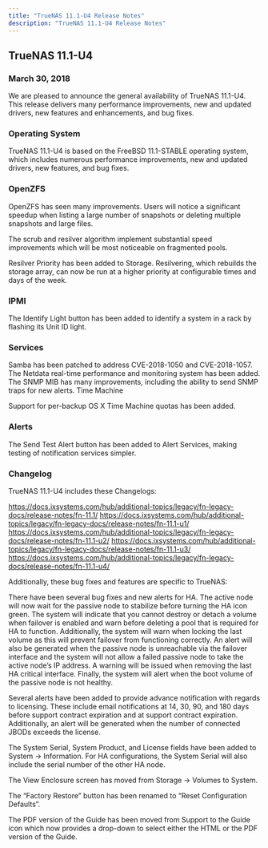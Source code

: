 ```yaml
---
title: "TrueNAS 11.1-U4 Release Notes"
description: "TrueNAS 11.1-U4 Release Notes"
---
```


## TrueNAS 11.1-U4

### March 30, 2018
We are pleased to announce the general availability of TrueNAS 11.1-U4. This release delivers many performance improvements, new and updated drivers, new features and enhancements, and bug fixes.

### Operating System

TrueNAS 11.1-U4 is based on the FreeBSD 11.1-STABLE operating system, which includes numerous performance improvements, new and updated drivers, new features, and bug fixes.

### OpenZFS

OpenZFS has seen many improvements. Users will notice a significant speedup when listing a large number of snapshots or deleting multiple snapshots and large files.

The scrub and resilver algorithm implement substantial speed improvements which will be most noticeable on fragmented pools.

Resilver Priority has been added to Storage. Resilvering, which rebuilds the storage array, can now be run at a higher priority at configurable times and days of the week.

### IPMI

The Identify Light button has been added to identify a system in a rack by flashing its Unit ID light.

### Services

Samba has been patched to address CVE-2018-1050 and CVE-2018-1057.
The Netdata real-time performance and monitoring system has been added.
The SNMP MIB has many improvements, including the ability to send SNMP traps for new alerts.
Time Machine

Support for per-backup OS X Time Machine quotas has been added.

### Alerts

The Send Test Alert button has been added to Alert Services, making testing of notification services simpler.

### Changelog

TrueNAS 11.1-U4 includes these Changelogs:

https://docs.ixsystems.com/hub/additional-topics/legacy/fn-legacy-docs/release-notes/fn-11.1/
https://docs.ixsystems.com/hub/additional-topics/legacy/fn-legacy-docs/release-notes/fn-11.1-u1/
https://docs.ixsystems.com/hub/additional-topics/legacy/fn-legacy-docs/release-notes/fn-11.1-u2/
https://docs.ixsystems.com/hub/additional-topics/legacy/fn-legacy-docs/release-notes/fn-11.1-u3/
https://docs.ixsystems.com/hub/additional-topics/legacy/fn-legacy-docs/release-notes/fn-11.1-u4/

Additionally, these bug fixes and features are specific to TrueNAS:

There have been several bug fixes and new alerts for HA. The active node will now wait for the passive node to stabilize before turning the HA icon green. The system will indicate that you cannot destroy or detach a volume when failover is enabled and warn before deleting a pool that is required for HA to function. Additionally, the system will warn when locking the last volume as this will prevent failover from functioning correctly. An alert will also be generated when the passive node is unreachable via the failover interface and the system will not allow a failed passive node to take the active node’s IP address. A warning will be issued when removing the last HA critical interface. Finally, the system will alert when the boot volume of the passive node is not healthy.

Several alerts have been added to provide advance notification with regards to licensing. These include email notifications at 14, 30, 90, and 180 days before support contract expiration and at support contract expiration. Additionally, an alert will be generated when the number of connected JBODs exceeds the license.

The System Serial, System Product, and License fields have been added to System -> Information. For HA configurations, the System Serial will also include the serial number of the other HA node.

The View Enclosure screen has moved from Storage -> Volumes to System.

The “Factory Restore” button has been renamed to “Reset Configuration Defaults”.

The PDF version of the Guide has been moved from Support to the Guide icon which now provides a drop-down to select either the HTML or the PDF version of the Guide.